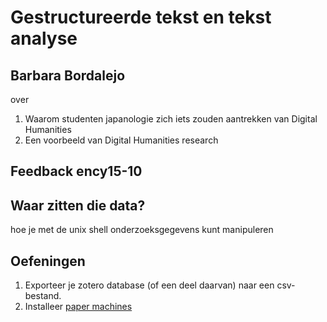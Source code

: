 Gestructureerde tekst en tekst analyse
======================================

## Barbara Bordalejo

over 
1. Waarom studenten japanologie zich iets zouden aantrekken van Digital Humanities
2. Een voorbeeld van Digital Humanities research

## Feedback ency15-10

## Waar zitten die data?



hoe je met de unix shell onderzoeksgegevens kunt manipuleren











## Oefeningen 

1. Exporteer je zotero database (of een deel daarvan) naar een csv-bestand.
2. Installeer [paper machines](http://papermachines.org)